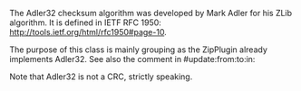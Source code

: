 The Adler32 checksum algorithm was developed by Mark Adler for his ZLib algorithm. It is defined in IETF RFC 1950: http://tools.ietf.org/html/rfc1950#page-10.The purpose of this class is mainly grouping as the ZipPlugin already implements Adler32. See also the comment in #update:from:to:in:Note that Adler32 is not a CRC, strictly speaking.
